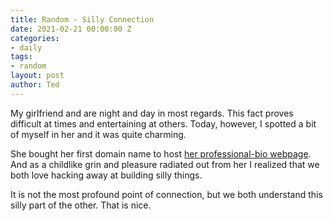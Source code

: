 ```yaml
---
title: Random - Silly Connection      
date: 2021-02-21 00:00:00 Z
categories:
- daily
tags:
- random
layout: post
author: Ted
---
```


My girlfriend and are night and day in most regards. This fact proves difficult at times and entertaining at others. Today, however, I spotted a bit of myself in her and it was quite charming.

She bought her first domain name to host [her professional-bio webpage](http://ninni.earth). And as a childlike grin and pleasure radiated out from her I realized that we both love hacking away at building silly things. 

It is not the most profound point of connection, but we both understand this silly part of the other. That is nice.
